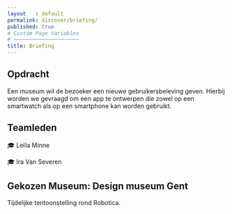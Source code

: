 ```yaml
---
layout   : default
permalink: discover/briefing/
published: true
# Custom Page Variables
# ─────────────────────
title: Briefing
---
```


Opdracht
--------

Een museum wil de bezoeker een nieuwe gebruikersbeleving geven. Hierbij worden we gevraagd om een app te ontwerpen die zowel op een smartwatch als op een smartphone kan worden gebruikt. 

Teamleden
---------

 :mortar_board: Leïla Minne

 :mortar_board: Ira Van Severen

Gekozen Museum: Design museum Gent
--------------

Tijdelijke tentoonstelling rond Robotica.